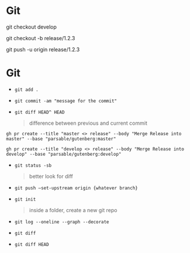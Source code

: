 # Git

git checkout develop

git checkout -b release/1.2.3

git push -u origin release/1.2.3

# Git

- `git add .`
- `git commit -am "message for the commit"`

- `git diff HEAD^ HEAD`
  > difference between previous and current commit

`gh pr create --title "master <> release" --body "Merge Release into master" --base "parsable/gutenberg:master"`

`gh pr create --title "develop <> release" --body "Merge Release into develop" --base "parsable/gutenberg:develop"`

- `git status -sb`

  > better look for diff

- `git push —set-upstream origin {whatever branch}`

- `git init`

  > inside a folder, create a new git repo

- `git log --oneline --graph --decorate`

- `git diff`
- `git diff HEAD`
